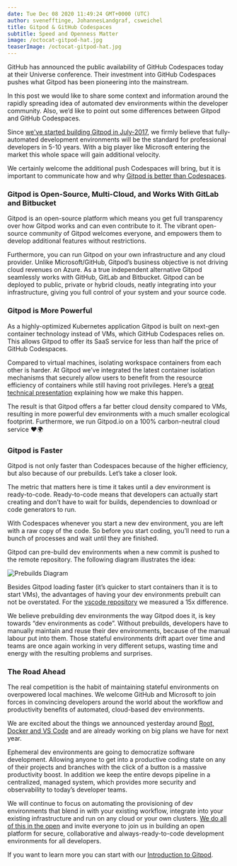 ```yaml
---
date: Tue Dec 08 2020 11:49:24 GMT+0000 (UTC)
author: svenefftinge, JohannesLandgraf, csweichel
title: Gitpod & GitHub Codespaces
subtitle: Speed and Openness Matter
image: /octocat-gitpod-hat.jpg
teaserImage: /octocat-gitpod-hat.jpg
---
```


GitHub has announced the public availability of GitHub Codespaces today at their Universe conference. Their investment into GitHub Codespaces pushes what Gitpod has been pioneering into the mainstream.

In this post we would like to share some context and information around the rapidly spreading idea of automated dev environments within the developer community. Also, we’d like to point out some differences between Gitpod and GitHub Codespaces.

Since [we've started building Gitpod in July-2017](/blog/gitpod-online-ide/), we firmly believe that fully-automated development environments will be the standard for professional developers in 5-10 years. With a big player like Microsoft entering the market this whole space will gain additional velocity.

We certainly welcome the additional push Codespaces will bring, but it is important to communicate how and why [Gitpod is better than Codespaces](/gitpod-vs-github-codespaces/).

### Gitpod is Open-Source, Multi-Cloud, and Works With GitLab and Bitbucket

Gitpod is an open-source platform which means you get full transparency over how Gitpod works and can even contribute to it. The vibrant open-source community of Gitpod welcomes everyone, and empowers them to develop additional features without restrictions. 

Furthermore, you can run Gitpod on your own infrastructure and any cloud provider. Unlike Microsoft/GitHub, Gitpod’s business objective is not driving cloud revenues on Azure. As a true independent alternative Gitpod seamlessly works with GitHub, GitLab and Bitbucket. Gitpod can be deployed to public, private or hybrid clouds, neatly integrating into your infrastructure, giving you full control of your system and your source code.

### Gitpod is More Powerful 

As a highly-optimized Kubernetes application Gitpod is built on next-gen container technology instead of VMs, which GitHub Codespaces relies on. This allows Gitpod to offer its SaaS service for less than half the price of GitHub Codespaces.

Compared to virtual machines, isolating workspace containers from each other is harder. At Gitpod we’ve integrated the latest container isolation mechanisms that securely allow users to benefit from the resource efficiency of containers while still having root privileges. Here’s a [great technical presentation](https://youtu.be/l4I2TVAnBuw?t=174) explaining how we make this happen.

The result is that Gitpod offers a far better cloud density compared to VMs, resulting in more powerful dev environments with a much smaller ecological footprint. Furthermore, we run Gitpod.io on a 100% carbon-neutral cloud service ❤️🌍

### Gitpod is Faster 

Gitpod is not only faster than Codespaces because of the higher efficiency, but also because of our prebuilds. Let’s take a closer look.

The metric that matters here is time it takes until a dev environment is ready-to-code. Ready-to-code means that developers can actually start creating and don’t have to wait for builds, dependencies to download or code generators to run.

With Codespaces whenever you start a new dev environment, you are left with a raw copy of the code. So before you start coding, you’ll need to run a bunch of processes and wait until they are finished. 

Gitpod can pre-build dev environments when a new commit is pushed to the remote repository. The following diagram illustrates the idea:

![Prebuilds Diagram](https://user-images.githubusercontent.com/372735/101493570-870aa000-3966-11eb-9fe1-e32eb80449f0.png)

Besides Gitpod loading faster (it’s quicker to start containers than it is to start VMs), the advantages of having your dev environments prebuilt can not be overstated. For the [vscode repository](https://github.com/gitpod-io/vscode) we measured a 15x difference.

We believe prebuilding dev environments the way Gitpod does it, is key towards “dev environments as code”. Without prebuilds, developers have to manually maintain and reuse their dev environments, because of the manual labour put into them. Those stateful environments drift apart over time and teams are once again working in very different setups, wasting time and energy with the resulting problems and surprises.

### The Road Ahead

The real competition is the habit of maintaining stateful environments on overpowered local machines. We welcome GitHub and Microsoft to join forces in convincing developers around the world about the workflow and productivity benefits of automated, cloud-based dev environments. 

We are excited about the things we announced yesterday around [Root, Docker and VS Code](https://www.gitpod.io/blog/root-docker-and-vscode/) and are already working on big plans we have for next year. 

Ephemeral dev environments are going to democratize software development. Allowing anyone to get into a productive coding state on any of their projects and branches with the click of a button is a massive productivity boost. In addition we keep the entire devops pipeline in a centralized, managed system, which provides more security and observability to today’s developer teams.

We will continue to focus on automating the provisioning of dev environments that blend in with your existing workflow, integrate into your existing infrastructure and run on any cloud or your own clusters. [We do all of this in the open](https://github.com/gitpod-io/gitpod) and invite everyone to join us in building an open platform for secure, collaborative and always-ready-to-code development environments for all developers.

If you want to learn more you can start with our [Introduction to Gitpod](http://gitpod.io/docs/). 

